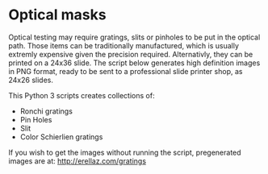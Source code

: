 # Optical masks
Optical testing may require gratings, slits or pinholes to be put in the optical path. 
Those items can be traditionally manufactured, which is usually extremly expensive given the precision required.
Alternativly, they can be printed on a 24x36 slide.
The script below generates high definition images in PNG format, ready to be sent to a professional slide printer shop, as 24x26 slides.

This Python 3 scripts creates collections of:
- Ronchi gratings
- Pin Holes
- Slit
- Color Schierlien gratings

If you wish to get the images without running the script, pregenerated images are at: 
  http://erellaz.com/gratings
